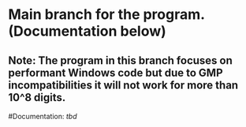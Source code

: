 # Main branch for the program. (Documentation below)
## Note: The program in this branch focuses on performant Windows code but due to GMP incompatibilities it will not work for more than 10^8 digits.


#Documentation:
*tbd*
